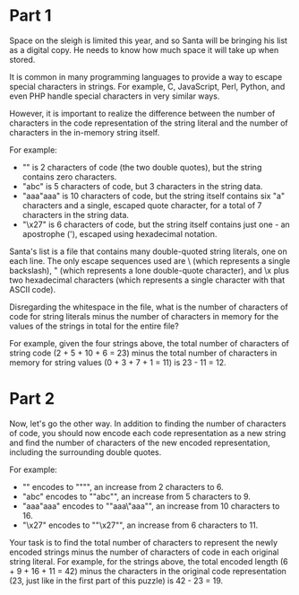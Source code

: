 # Part 1

Space on the sleigh is limited this year, and so Santa will be bringing his list as a digital copy. He needs to know how much space it will take up when stored.

It is common in many programming languages to provide a way to escape special characters in strings. For example, C, JavaScript, Perl, Python, and even PHP handle special characters in very similar ways.

However, it is important to realize the difference between the number of characters in the code representation of the string literal and the number of characters in the in-memory string itself.

For example:

- "" is 2 characters of code (the two double quotes), but the string contains zero characters.
- "abc" is 5 characters of code, but 3 characters in the string data.
- "aaa\"aaa" is 10 characters of code, but the string itself contains six "a" characters and a single, escaped quote character, for a total of 7 characters in the string data.
- "\x27" is 6 characters of code, but the string itself contains just one - an apostrophe ('), escaped using hexadecimal notation.

Santa's list is a file that contains many double-quoted string literals, one on each line. The only escape sequences used are \\ (which represents a single backslash), \" (which represents a lone double-quote character), and \x plus two hexadecimal characters (which represents a single character with that ASCII code).

Disregarding the whitespace in the file, what is the number of characters of code for string literals minus the number of characters in memory for the values of the strings in total for the entire file?

For example, given the four strings above, the total number of characters of string code (2 + 5 + 10 + 6 = 23) minus the total number of characters in memory for string values (0 + 3 + 7 + 1 = 11) is 23 - 11 = 12.

# Part 2

Now, let's go the other way. In addition to finding the number of characters of code, you should now encode each code representation as a new string and find the number of characters of the new encoded representation, including the surrounding double quotes.

For example:

- "" encodes to "\"\"", an increase from 2 characters to 6.
- "abc" encodes to "\"abc\"", an increase from 5 characters to 9.
- "aaa\"aaa" encodes to "\"aaa\\\"aaa\"", an increase from 10 characters to 16.
- "\x27" encodes to "\"\\x27\"", an increase from 6 characters to 11.

Your task is to find the total number of characters to represent the newly encoded strings minus the number of characters of code in each original string literal. For example, for the strings above, the total encoded length (6 + 9 + 16 + 11 = 42) minus the characters in the original code representation (23, just like in the first part of this puzzle) is 42 - 23 = 19.